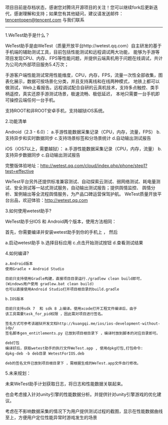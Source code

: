项目目前是存档状态，感谢您对腾讯开源项目的关注！您可以继续fork后更新迭代，感谢理解和支持；如果您有其他疑问，建议请发送邮件：tencentopen@tencent.com 与我们联系

-----


1.WeTest助手是什么？

   WeTest助手是由WeTest（质量开放平台http://wetest.qq.com）自主研发的基于手机端的辅助测试工具，目前包括性能测试和远程调试两大功能，
   能够为手游等项目发现CPU、内存、FPS等性能问题，并提供云端真机用于问题在线调试，共计为公司内外部项目服务5.4万次；

   手游客户端性能测试常用性能维度，CPU，内存，FPS，流量一次性全部收集，图表化展示，数据可按场景化分类，并且支持离线和在线两种模式，
   地铁上都可以做测试，Web上看报告。远程调试配合自研的云真机技术，支持多点触控、类手柄遥控，真实还原手游测试场景，极速流畅、极低延迟，
   本地只需要一台手机即可操控云端任何一台手机。

   支持ROOT和非ROOT安卓手机，支持越狱iOS系统。
   
2.功能清单

   Android（2.3 - 6.0）：
   a.手游性能数据采集记录（CPU，内存，流量，FPS）
   b.支持异步和实时数据同步
   c.支持场景标签和分场景统计
   d.自动输出测试报告

   iOS（iOS7以上，需要越狱）：
   a.手游性能数据采集记录（CPU，内存，流量）
   b.支持异步数据同步
   c.自动输出测试报告

   完整版体验地址：http://wetest.qq.com/cloud/index.php/phone/step1?test=effective

   WeTest平台另外还提供标准兼容测试、自动探索云测试、弱网络测试、耗电量测试、安全测试等一站式测试服务，自动输出测试报告；提供舆情监控、
   舆情分析、案例输出等全流程舆情服务，为产品口碑运营保驾护航。
   WeTest质量开放平台出品，欢迎体验：http://wetest.qq.com
   
3.如何使用wetest助手?
   
   WeTest助手分IOS 和 Android两个版本，使用方法相同：
  
   首先，你需要编译并安装wetest助手到你的手机上 ， 然后

   a.启动wetest助手
   b.选择目标应用
   c.点击开始测试按钮
   d.查看测试结果

4.如何编译?

	a.Android版本
	使用Gradle + Android Studio 

	目前只支持使用Gradle构建，直接项目目录运行./gradlew clean build即可，
	(Windows用户使用 gradlew.bat clean build)
	也可以直接使用Android Studio打开项目根目录的build.gradle  

	b.IOS版本

	目前只支持sdk 7  和 sdk 8 上编译。使用xcode打开工程文件编译后，由于
	该工具需要task_for_pid权限 ，因此需对项目进行签名。

	签名方式可参考该越狱开发文档http://kuangqi.me/ios/ios-development-without-idp/
	签名脚本gen_entitlements.py 已放到项目根目录下 ，编译时放到脚本的对应目录即可。

	deb打包
	编译好后，获取wetest助手的执行文件WeTest.app , 使用dpkg打包,打包命令:
	dpkg-deb -b deb目录 WetestForIOS.deb

	deb的签名文件已放到项目根目录下 ，需根据生成的WeTest.app文件自行修改。

5.未来规划： 

   未来WeTest助手计划获取日志，将日志和性能数据关联起来。 

   也会考虑接入针对unity引擎的性能数据分析。并提供针对unity引擎游戏的优化建议。 

   考虑在不影响数据采集的情况下为用户提供测试过程的截图，显示在性能数据曲线至上，方便用户定位性能异常时游戏发生的场景
